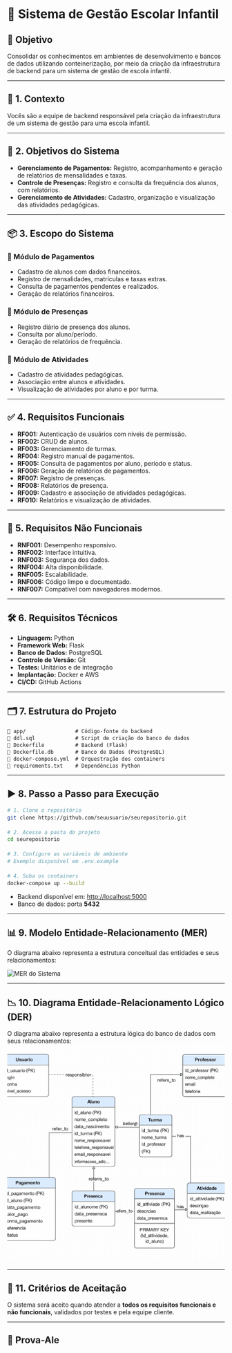 # 🏫 Sistema de Gestão Escolar Infantil

## 🎯 Objetivo
Consolidar os conhecimentos em ambientes de desenvolvimento e bancos de dados utilizando conteinerização, por meio da criação da infraestrutura de backend para um sistema de gestão de escola infantil.

---

## 📘 1. Contexto
Vocês são a equipe de backend responsável pela criação da infraestrutura de um sistema de gestão para uma escola infantil.

---

## 🎯 2. Objetivos do Sistema

- **Gerenciamento de Pagamentos:** Registro, acompanhamento e geração de relatórios de mensalidades e taxas.
- **Controle de Presenças:** Registro e consulta da frequência dos alunos, com relatórios.
- **Gerenciamento de Atividades:** Cadastro, organização e visualização das atividades pedagógicas.

---

## 📦 3. Escopo do Sistema

### 🔹 Módulo de Pagamentos
- Cadastro de alunos com dados financeiros.
- Registro de mensalidades, matrículas e taxas extras.
- Consulta de pagamentos pendentes e realizados.
- Geração de relatórios financeiros.

### 🔹 Módulo de Presenças
- Registro diário de presença dos alunos.
- Consulta por aluno/período.
- Geração de relatórios de frequência.

### 🔹 Módulo de Atividades
- Cadastro de atividades pedagógicas.
- Associação entre alunos e atividades.
- Visualização de atividades por aluno e por turma.

---

## ✅ 4. Requisitos Funcionais

- **RF001:** Autenticação de usuários com níveis de permissão.
- **RF002:** CRUD de alunos.
- **RF003:** Gerenciamento de turmas.
- **RF004:** Registro manual de pagamentos.
- **RF005:** Consulta de pagamentos por aluno, período e status.
- **RF006:** Geração de relatórios de pagamentos.
- **RF007:** Registro de presenças.
- **RF008:** Relatórios de presença.
- **RF009:** Cadastro e associação de atividades pedagógicas.
- **RF010:** Relatórios e visualização de atividades.

---

## 🧱 5. Requisitos Não Funcionais

- **RNF001:** Desempenho responsivo.
- **RNF002:** Interface intuitiva.
- **RNF003:** Segurança dos dados.
- **RNF004:** Alta disponibilidade.
- **RNF005:** Escalabilidade.
- **RNF006:** Código limpo e documentado.
- **RNF007:** Compatível com navegadores modernos.

---

## 🛠️ 6. Requisitos Técnicos

- **Linguagem:** Python  
- **Framework Web:** Flask  
- **Banco de Dados:** PostgreSQL  
- **Controle de Versão:** Git  
- **Testes:** Unitários e de integração  
- **Implantação:** Docker e AWS  
- **CI/CD:** GitHub Actions  

---

## 🗂️ 7. Estrutura do Projeto

```
📁 app/                # Código-fonte do backend
📄 ddl.sql             # Script de criação do banco de dados
🐳 Dockerfile          # Backend (Flask)
🐳 Dockerfile.db       # Banco de Dados (PostgreSQL)
🔧 docker-compose.yml  # Orquestração dos containers
📄 requirements.txt    # Dependências Python
```

---

## ▶️ 8. Passo a Passo para Execução

```bash
# 1. Clone o repositório
git clone https://github.com/seuusuario/seurepositorio.git

# 2. Acesse a pasta do projeto
cd seurepositorio

# 3. Configure as variáveis de ambiente
# Exemplo disponível em .env.example

# 4. Suba os containers
docker-compose up --build
```

- Backend disponível em: [http://localhost:5000](http://localhost:5000)  
- Banco de dados: porta **5432**

---

## 📊 9. Modelo Entidade-Relacionamento (MER)

O diagrama abaixo representa a estrutura conceitual das entidades e seus relacionamentos:

![MER do Sistema](./mer_diagrama.png)

---

## 📉 10. Diagrama Entidade-Relacionamento Lógico (DER)

O diagrama abaixo representa a estrutura lógica do banco de dados com seus relacionamentos:
![imagem](2bee6287-92e8-4fe6-a06c-e90b9c6674ba.png)

---

## 🧪 11. Critérios de Aceitação

O sistema será aceito quando atender a **todos os requisitos funcionais e não funcionais**, validados por testes e pela equipe cliente.

---

## 🧾 Prova-Ale
